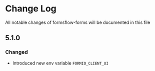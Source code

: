 # Change Log
All notable changes of formsflow-forms will be documented in this file


## 5.1.0
### Changed
 - Introduced new env variable ```FORMIO_CLIENT_UI```
